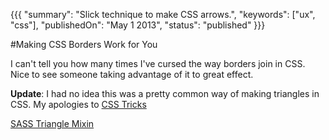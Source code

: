 {{{
    "summary": "Slick technique to make CSS arrows.",
    "keywords": ["ux", "css"],
    "publishedOn": "May 1 2013",
    "status": "published"
}}}

#Making CSS Borders Work for You

I can't tell you how many times I've cursed the way borders join in CSS. Nice to see someone taking advantage of it to great effect.

**Update**: I had no idea this was a pretty common way of making triangles in CSS. My apologies to [CSS Tricks][2]

[SASS Triangle Mixin](http://minimalmonkey.com/sass-triangle-mixin/)

[2]: http://css-tricks.com/snippets/css/css-triangle/
